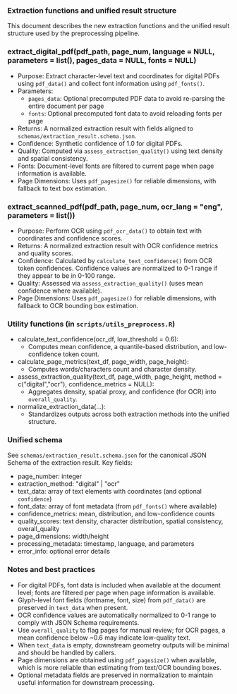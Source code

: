 ### Extraction functions and unified result structure

This document describes the new extraction functions and the unified result structure used by the preprocessing pipeline.

### extract_digital_pdf(pdf_path, page_num, language = NULL, parameters = list(), pages_data = NULL, fonts = NULL)

- Purpose: Extract character-level text and coordinates for digital PDFs using `pdf_data()` and collect font information using `pdf_fonts()`.
- Parameters: 
  - `pages_data`: Optional precomputed PDF data to avoid re-parsing the entire document per page
  - `fonts`: Optional precomputed font data to avoid reloading fonts per page
- Returns: A normalized extraction result with fields aligned to `schemas/extraction_result.schema.json`.
- Confidence: Synthetic confidence of 1.0 for digital PDFs.
- Quality: Computed via `assess_extraction_quality()` using text density and spatial consistency.
- Fonts: Document-level fonts are filtered to current page when page information is available.
- Page Dimensions: Uses `pdf_pagesize()` for reliable dimensions, with fallback to text box estimation.

### extract_scanned_pdf(pdf_path, page_num, ocr_lang = "eng", parameters = list())

- Purpose: Perform OCR using `pdf_ocr_data()` to obtain text with coordinates and confidence scores.
- Returns: A normalized extraction result with OCR confidence metrics and quality scores.
- Confidence: Calculated by `calculate_text_confidence()` from OCR token confidences. Confidence values are normalized to 0-1 range if they appear to be in 0-100 range.
- Quality: Assessed via `assess_extraction_quality()` (uses mean confidence where available).
- Page Dimensions: Uses `pdf_pagesize()` for reliable dimensions, with fallback to OCR bounding box estimation.

### Utility functions (in `scripts/utils_preprocess.R`)

- calculate_text_confidence(ocr_df, low_threshold = 0.6):
  - Computes mean confidence, a quantile-based distribution, and low-confidence token count.
- calculate_page_metrics(text_df, page_width, page_height):
  - Computes words/characters count and character density.
- assess_extraction_quality(text_df, page_width, page_height, method = c("digital","ocr"), confidence_metrics = NULL):
  - Aggregates density, spatial proxy, and confidence (for OCR) into `overall_quality`.
- normalize_extraction_data(...):
  - Standardizes outputs across both extraction methods into the unified structure.

### Unified schema

See `schemas/extraction_result.schema.json` for the canonical JSON Schema of the extraction result. Key fields:

- page_number: integer
- extraction_method: "digital" | "ocr"
- text_data: array of text elements with coordinates (and optional `confidence`)
- font_data: array of font metadata (from `pdf_fonts()` where available)
- confidence_metrics: mean, distribution, and low-confidence counts
- quality_scores: text density, character distribution, spatial consistency, overall_quality
- page_dimensions: width/height
- processing_metadata: timestamp, language, and parameters
- error_info: optional error details

### Notes and best practices

- For digital PDFs, font data is included when available at the document level; fonts are filtered per page when page information is available.
- Glyph-level font fields (fontname, font, size) from `pdf_data()` are preserved in `text_data` when present.
- OCR confidence values are automatically normalized to 0-1 range to comply with JSON Schema requirements.
- Use `overall_quality` to flag pages for manual review; for OCR pages, a mean confidence below ~0.6 may indicate low-quality text.
- When `text_data` is empty, downstream geometry outputs will be minimal and should be handled by callers.
- Page dimensions are obtained using `pdf_pagesize()` when available, which is more reliable than estimating from text/OCR bounding boxes.
- Optional metadata fields are preserved in normalization to maintain useful information for downstream processing.


